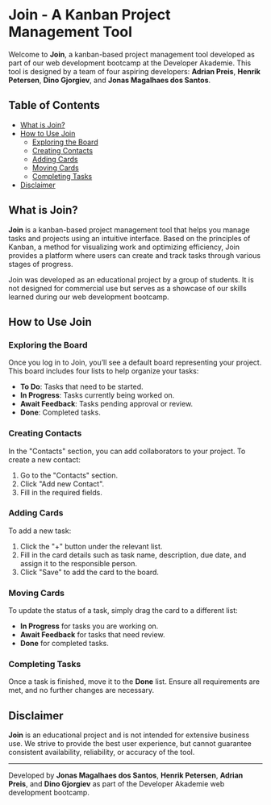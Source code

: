 # Join - A Kanban Project Management Tool

Welcome to **Join**, a kanban-based project management tool developed as part of our web development bootcamp at the Developer Akademie. This tool is designed by a team of four aspiring developers: **Adrian Preis**, **Henrik Petersen**, **Dino Gjorgiev**, and **Jonas Magalhaes dos Santos**.

## Table of Contents
- [What is Join?](#what-is-join)
- [How to Use Join](#how-to-use-join)
  - [Exploring the Board](#exploring-the-board)
  - [Creating Contacts](#creating-contacts)
  - [Adding Cards](#adding-cards)
  - [Moving Cards](#moving-cards)
  - [Completing Tasks](#completing-tasks)
- [Disclaimer](#disclaimer)

## What is Join?
**Join** is a kanban-based project management tool that helps you manage tasks and projects using an intuitive interface. Based on the principles of Kanban, a method for visualizing work and optimizing efficiency, Join provides a platform where users can create and track tasks through various stages of progress.

Join was developed as an educational project by a group of students. It is not designed for commercial use but serves as a showcase of our skills learned during our web development bootcamp.

## How to Use Join

### Exploring the Board
Once you log in to Join, you’ll see a default board representing your project. This board includes four lists to help organize your tasks:
- **To Do**: Tasks that need to be started.
- **In Progress**: Tasks currently being worked on.
- **Await Feedback**: Tasks pending approval or review.
- **Done**: Completed tasks.

### Creating Contacts
In the "Contacts" section, you can add collaborators to your project. To create a new contact:
1. Go to the "Contacts" section.
2. Click "Add new Contact".
3. Fill in the required fields.

### Adding Cards
To add a new task:
1. Click the "+" button under the relevant list.
2. Fill in the card details such as task name, description, due date, and assign it to the responsible person.
3. Click "Save" to add the card to the board.

### Moving Cards
To update the status of a task, simply drag the card to a different list:
- **In Progress** for tasks you are working on.
- **Await Feedback** for tasks that need review.
- **Done** for completed tasks.

### Completing Tasks
Once a task is finished, move it to the **Done** list. Ensure all requirements are met, and no further changes are necessary.

## Disclaimer
**Join** is an educational project and is not intended for extensive business use. We strive to provide the best user experience, but cannot guarantee consistent availability, reliability, or accuracy of the tool. 

---

Developed by **Jonas Magalhaes dos Santos**, **Henrik Petersen**, **Adrian Preis**, and **Dino Gjorgiev** as part of the Developer Akademie web development bootcamp.
